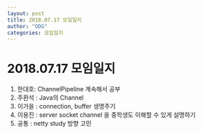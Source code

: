 ```yaml
---
layout: post
title: 2018.07.17 모일일지
author: "ODG"
categories: 모임일지
---
```


# 2018.07.17 모임일지

1. 한대호: ChannelPipeline 계속해서 공부
2. 주환석 : Java의 Channel
3. 이가을 : connection, buffer 생명주기 
4. 이용진 : server socket channel 을 중학생도 이해할 수 있게 설명하기
5. 공통 : netty study 방향 고민